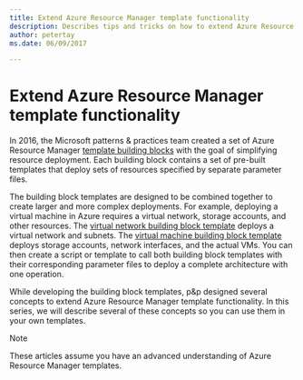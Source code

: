 ```yaml
---
title: Extend Azure Resource Manager template functionality
description: Describes tips and tricks on how to extend Azure Resource Manager template functionality.
author: petertay
ms.date: 06/09/2017

---
```


# Extend Azure Resource Manager template functionality

In 2016, the Microsoft patterns & practices team created a set of Azure Resource Manager [template building blocks](https://github.com/mspnp/template-building-blocks/wiki) with the goal of simplifying resource deployment. Each building block contains a set of pre-built templates that deploy sets of resources specified by separate parameter files.

The building block templates are designed to be combined together to create larger and more complex deployments. For example, deploying a virtual machine in Azure requires a virtual network, storage accounts, and other resources. The [virtual network building block template](https://github.com/mspnp/template-building-blocks/wiki/VNet-(v1)) deploys a virtual network and subnets. The [virtual machine building block template](https://github.com/mspnp/template-building-blocks/wiki/Windows-and-Linux-VMs-(v1)) deploys storage accounts, network interfaces, and the actual VMs. You can then create a script or template to call both building block templates with their corresponding parameter files to deploy a complete architecture with one operation.

While developing the building block templates, p&p designed several concepts to extend Azure Resource Manager template functionality. In this series, we will describe several of these concepts so you can use them in your own templates.

> [!NOTE]
> These articles assume you have an advanced understanding of Azure Resource Manager templates.